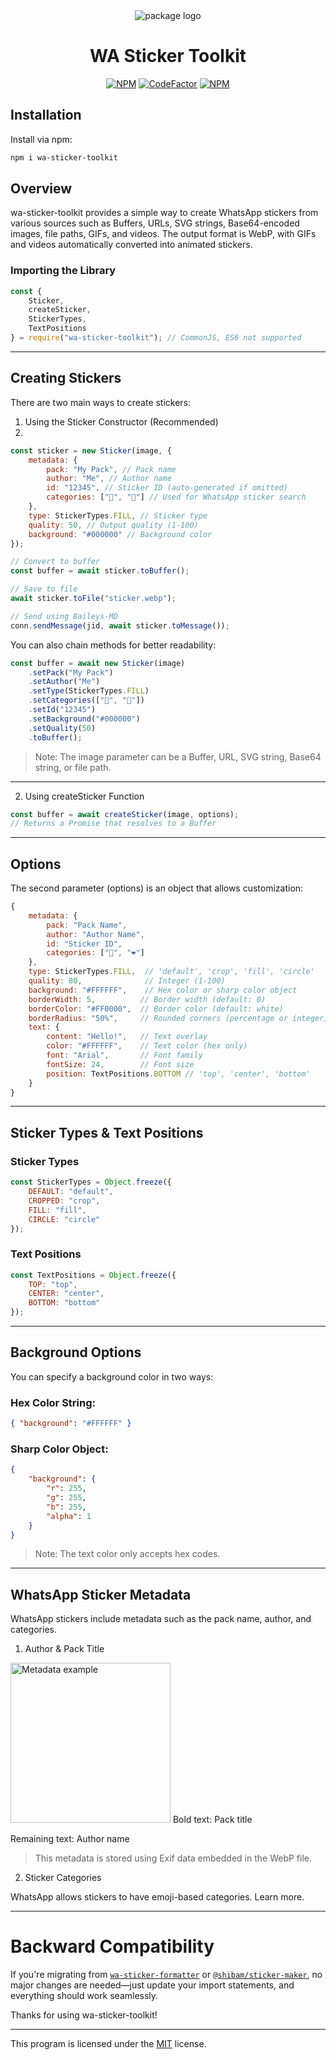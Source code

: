<div align="center">
<img src="https://files.catbox.moe/tzde2e.png" alt="package logo"/>

# WA Sticker Toolkit

[![NPM](https://img.shields.io/npm/l/wa-sticker-toolkit?style=flat-square&label=License)](https://github.com/DannyAkintunde/wa-sticker-toolkit/blob/main/LICENSE) [![CodeFactor](https://img.shields.io/codefactor/grade/github/DannyAkintunde/wa-sticker-toolkit?style=flat-square&label=Code%20Quality)](https://www.codefactor.io/repository/github/dannyakintunde/wa-sticker-toolkit) [![NPM](https://img.shields.io/npm/dw/wa-sticker-toolkit?style=flat-square&label=Downloads)](https://npmjs.com/package/wa-sticker-toolkit)

</div>

## Installation

Install via npm:

```bash
npm i wa-sticker-toolkit
```

## Overview

wa-sticker-toolkit provides a simple way to create WhatsApp stickers from various sources such as Buffers, URLs, SVG strings, Base64-encoded images, file paths, GIFs, and videos. The output format is WebP, with GIFs and videos automatically converted into animated stickers.

### Importing the Library

```js
const {
    Sticker,
    createSticker,
    StickerTypes,
    TextPositions
} = require("wa-sticker-toolkit"); // CommonJS, ES6 not supported
```

---

## Creating Stickers

There are two main ways to create stickers:

1. Using the Sticker Constructor (Recommended)
2.

```js
const sticker = new Sticker(image, {
    metadata: {
        pack: "My Pack", // Pack name
        author: "Me", // Author name
        id: "12345", // Sticker ID (auto-generated if omitted)
        categories: ["🤩", "🎉"] // Used for WhatsApp sticker search
    },
    type: StickerTypes.FILL, // Sticker type
    quality: 50, // Output quality (1-100)
    background: "#000000" // Background color
});

// Convert to buffer
const buffer = await sticker.toBuffer();

// Save to file
await sticker.toFile("sticker.webp");

// Send using Baileys-MD
conn.sendMessage(jid, await sticker.toMessage());
```

You can also chain methods for better readability:

```js
const buffer = await new Sticker(image)
    .setPack("My Pack")
    .setAuthor("Me")
    .setType(StickerTypes.FILL)
    .setCategories(["🤩", "🎉"])
    .setId("12345")
    .setBackground("#000000")
    .setQuality(50)
    .toBuffer();
```

> Note: The image parameter can be a Buffer, URL, SVG string, Base64 string, or file path.

---

2. Using createSticker Function

```js
const buffer = await createSticker(image, options);
// Returns a Promise that resolves to a Buffer
```

---

## Options

The second parameter (options) is an object that allows customization:

```js
{
    metadata: {
        pack: "Pack Name",
        author: "Author Name",
        id: "Sticker ID",
        categories: ["🤣", "❤️"]
    },
    type: StickerTypes.FILL,  // 'default', 'crop', 'fill', 'circle'
    quality: 80,              // Integer (1-100)
    background: "#FFFFFF",    // Hex color or sharp color object
    borderWidth: 5,          // Border width (default: 0)
    borderColor: "#FF0000",  // Border color (default: white)
    borderRadius: "50%",     // Rounded corners (percentage or integer)
    text: {
        content: "Hello!",   // Text overlay
        color: "#FFFFFF",    // Text color (hex only)
        font: "Arial",       // Font family
        fontSize: 24,        // Font size
        position: TextPositions.BOTTOM // 'top', 'center', 'bottom'
    }
}
```

---

## Sticker Types & Text Positions

### Sticker Types

```js
const StickerTypes = Object.freeze({
    DEFAULT: "default",
    CROPPED: "crop",
    FILL: "fill",
    CIRCLE: "circle"
});
```

### Text Positions

```js
const TextPositions = Object.freeze({
    TOP: "top",
    CENTER: "center",
    BOTTOM: "bottom"
});
```

---

## Background Options

You can specify a background color in two ways:

### Hex Color String:

```json
{ "background": "#FFFFFF" }
```

### Sharp Color Object:

```json
{
    "background": {
        "r": 255,
        "g": 255,
        "b": 255,
        "alpha": 1
    }
}
```

> Note: The text color only accepts hex codes.

---

## WhatsApp Sticker Metadata

WhatsApp stickers include metadata such as the pack name, author, and categories.

1. Author & Pack Title

<img src="https://i.ibb.co/9vmxsKd/metadata.jpg" alt="Metadata example" width="256"/> Bold text: Pack title

Remaining text: Author name

> This metadata is stored using Exif data embedded in the WebP file.

2. Sticker Categories

WhatsApp allows stickers to have emoji-based categories.
Learn more.

---

# Backward Compatibility

If you're migrating from [`wa-sticker-formatter`](https://www.npmjs.com/package/wa-sticker-formatter) or [`@shibam/sticker-maker`](https://npmjs.com/package/@shibam/sticker-maker), no major changes are needed—just update your import statements, and everything should work seamlessly.

Thanks for using wa-sticker-toolkit!

---

This program is licensed under the [MIT](LICENSE) license.
